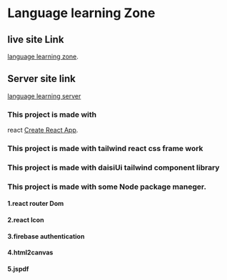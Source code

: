 # Language learning Zone



## live site Link
[language learning zone](https://github.com/programming-hero-web-course1/b610-learning-platform-client-side-mahmudur987).


## Server site link

[language learning server](https://language-learning-server.vercel.app/)

### This project is made with 

react [Create React App](https://github.com/facebook/create-react-app).


### This project is made with tailwind react css frame work 


### This project is made with daisiUi tailwind component library


### This project is made with some Node package maneger.

#### 1.react router Dom
#### 2.react Icon
#### 3.firebase authentication
#### 4.html2canvas
#### 5.jspdf
